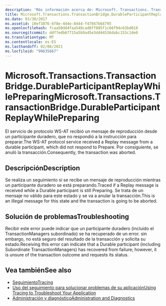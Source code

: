 ```yaml
---
description: 'Más información acerca de: Microsoft. Transactions. TransactionBridge. DurableParticipantReplayWhilePreparing'
title: Microsoft.Transactions.TransactionBridge.DurableParticipantReplayWhilePreparing
ms.date: 03/30/2017
ms.assetid: 10ef3876-6f8e-4d4e-8444-f47847b64795
ms.openlocfilehash: fcaa50dd4faa548cad8ff085f1c66f94c63bd010
ms.sourcegitcommit: ddf7edb67715a5b9a45e3dd44536dabc153c1de0
ms.translationtype: MT
ms.contentlocale: es-ES
ms.lasthandoff: 02/06/2021
ms.locfileid: "99635667"
---
```

# <a name="microsofttransactionstransactionbridgedurableparticipantreplaywhilepreparing"></a><span data-ttu-id="5e9d6-103">Microsoft.Transactions.TransactionBridge.DurableParticipantReplayWhilePreparing</span><span class="sxs-lookup"><span data-stu-id="5e9d6-103">Microsoft.Transactions.TransactionBridge.DurableParticipantReplayWhilePreparing</span></span>

<span data-ttu-id="5e9d6-104">El servicio de protocolo WS-AT recibió un mensaje de reproducción desde un participante duradero, que no respondió a la instrucción para preparar.</span><span class="sxs-lookup"><span data-stu-id="5e9d6-104">The WS-AT protocol service received a Replay message from a durable participant, which did not respond to Prepare.</span></span> <span data-ttu-id="5e9d6-105">Por consiguiente, se anuló la transacción.</span><span class="sxs-lookup"><span data-stu-id="5e9d6-105">Consequently, the transaction was aborted.</span></span>  
  
## <a name="description"></a><span data-ttu-id="5e9d6-106">Descripción</span><span class="sxs-lookup"><span data-stu-id="5e9d6-106">Description</span></span>  

 <span data-ttu-id="5e9d6-107">Se realiza un seguimiento si se recibe un mensaje de reproducción mientras un participante duradero se está preparando.</span><span class="sxs-lookup"><span data-stu-id="5e9d6-107">Traced if a Replay message is received while a Durable participant is still Preparing.</span></span> <span data-ttu-id="5e9d6-108">Se trata de un mensaje no válido para este estado y se va a anular la transacción.</span><span class="sxs-lookup"><span data-stu-id="5e9d6-108">This is an illegal message for this state and the transaction is going to be aborted.</span></span>  
  
## <a name="troubleshooting"></a><span data-ttu-id="5e9d6-109">Solución de problemas</span><span class="sxs-lookup"><span data-stu-id="5e9d6-109">Troubleshooting</span></span>

<span data-ttu-id="5e9d6-110">Recibir este error puede indicar que un participante duradero (incluido el TransactionManagers subordinado) se ha recuperado de un error. sin embargo, no está seguro del resultado de la transacción y solicita su estado.</span><span class="sxs-lookup"><span data-stu-id="5e9d6-110">Receiving this error can indicate that a Durable participant (including Subordinate TransactionManagers) has recovered from failure; however, it is unsure of the transaction outcome and requests its status.</span></span>  
  
## <a name="see-also"></a><span data-ttu-id="5e9d6-111">Vea también</span><span class="sxs-lookup"><span data-stu-id="5e9d6-111">See also</span></span>

- [<span data-ttu-id="5e9d6-112">Seguimiento</span><span class="sxs-lookup"><span data-stu-id="5e9d6-112">Tracing</span></span>](index.md)
- [<span data-ttu-id="5e9d6-113">Uso del seguimiento para solucionar problemas de su aplicación</span><span class="sxs-lookup"><span data-stu-id="5e9d6-113">Using Tracing to Troubleshoot Your Application</span></span>](using-tracing-to-troubleshoot-your-application.md)
- [<span data-ttu-id="5e9d6-114">Administración y diagnóstico</span><span class="sxs-lookup"><span data-stu-id="5e9d6-114">Administration and Diagnostics</span></span>](../index.md)
